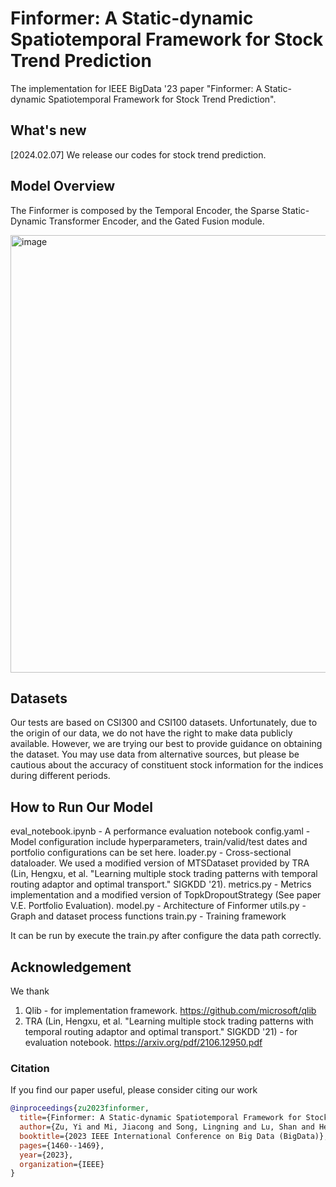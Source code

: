 # Finformer: A Static-dynamic Spatiotemporal Framework for Stock Trend Prediction

The implementation for IEEE BigData '23 paper "Finformer: A Static-dynamic Spatiotemporal Framework for Stock Trend Prediction".

## What's new

[2024.02.07] We release our codes for stock trend prediction.

## Model Overview

The Finformer is composed by the Temporal Encoder, the Sparse Static-Dynamic Transformer Encoder, and the Gated Fusion module.

<img width="700" alt="image" src="https://github.com/yizu14/Finformer/blob/0b784b80397e843b1415aa6ca9e3669bc7112370/imgs/Finformer.png">

## Datasets

Our tests are based on CSI300 and CSI100 datasets. Unfortunately, due to the origin of our data, we do not have the right to make data publicly available. However, we are trying our best to provide guidance on obtaining the dataset. You may use data from alternative sources, but please be cautious about the accuracy of constituent stock information for the indices during different periods.

## How to Run Our Model

eval_notebook.ipynb - A performance evaluation notebook
config.yaml - Model configuration include hyperparameters, train/valid/test dates and portfolio configurations can be set here.
loader.py - Cross-sectional dataloader. We used a modified version of MTSDataset provided by TRA (Lin, Hengxu, et al. "Learning multiple stock trading patterns with temporal routing adaptor and optimal transport." SIGKDD '21).
metrics.py - Metrics implementation and a modified version of TopkDropoutStrategy (See paper V.E. Portfolio Evaluation).
model.py - Architecture of Finformer
utils.py - Graph and dataset process functions
train.py - Training framework

It can be run by execute the train.py after configure the data path correctly.

## Acknowledgement
We thank
1. Qlib - for implementation framework. https://github.com/microsoft/qlib
2. TRA (Lin, Hengxu, et al. "Learning multiple stock trading patterns with temporal routing adaptor and optimal transport." SIGKDD '21) - for evaluation notebook. https://arxiv.org/pdf/2106.12950.pdf

### Citation

If you find our paper useful, please consider citing our work

```bibtex
@inproceedings{zu2023finformer,
  title={Finformer: A Static-dynamic Spatiotemporal Framework for Stock Trend Prediction},
  author={Zu, Yi and Mi, Jiacong and Song, Lingning and Lu, Shan and He, Jieyue},
  booktitle={2023 IEEE International Conference on Big Data (BigData)},
  pages={1460--1469},
  year={2023},
  organization={IEEE}
}
```

